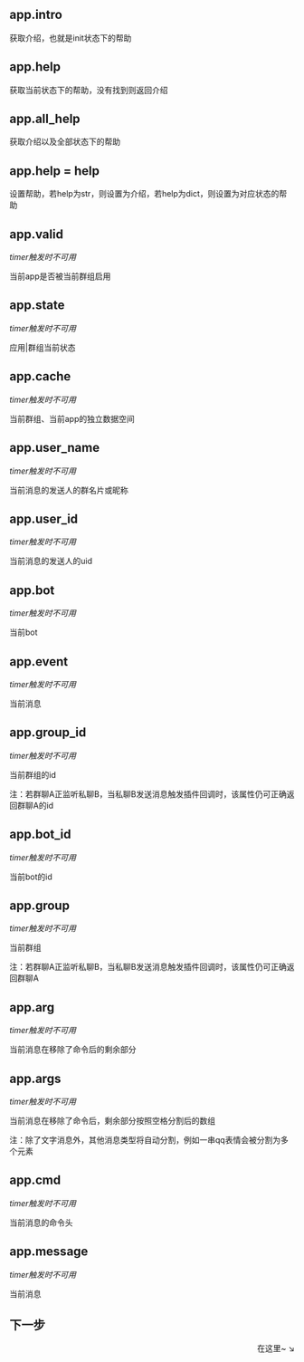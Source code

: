 ## app.intro
获取介绍，也就是init状态下的帮助

## app.help
获取当前状态下的帮助，没有找到则返回介绍

## app.all_help
获取介绍以及全部状态下的帮助

## app.help = help
设置帮助，若help为str，则设置为介绍，若help为dict，则设置为对应状态的帮助

## app.valid
*timer触发时不可用*

当前app是否被当前群组启用

## app.state
*timer触发时不可用*

应用|群组当前状态

## app.cache
*timer触发时不可用*

当前群组、当前app的独立数据空间

## app.user_name
*timer触发时不可用*

当前消息的发送人的群名片或昵称

## app.user_id
*timer触发时不可用*

当前消息的发送人的uid

## app.bot
*timer触发时不可用*

当前bot

## app.event
*timer触发时不可用*

当前消息

## app.group_id
*timer触发时不可用*

当前群组的id

注：若群聊A正监听私聊B，当私聊B发送消息触发插件回调时，该属性仍可正确返回群聊A的id

## app.bot_id
*timer触发时不可用*

当前bot的id

## app.group
*timer触发时不可用*

当前群组

注：若群聊A正监听私聊B，当私聊B发送消息触发插件回调时，该属性仍可正确返回群聊A

## app.arg
*timer触发时不可用*

当前消息在移除了命令后的剩余部分

## app.args
*timer触发时不可用*

当前消息在移除了命令后，剩余部分按照空格分割后的数组

注：除了文字消息外，其他消息类型将自动分割，例如一串qq表情会被分割为多个元素

## app.cmd
*timer触发时不可用*

当前消息的命令头

## app.message
*timer触发时不可用*

当前消息

## 下一步

<div align="right">
    在这里~ ↘
</div>

